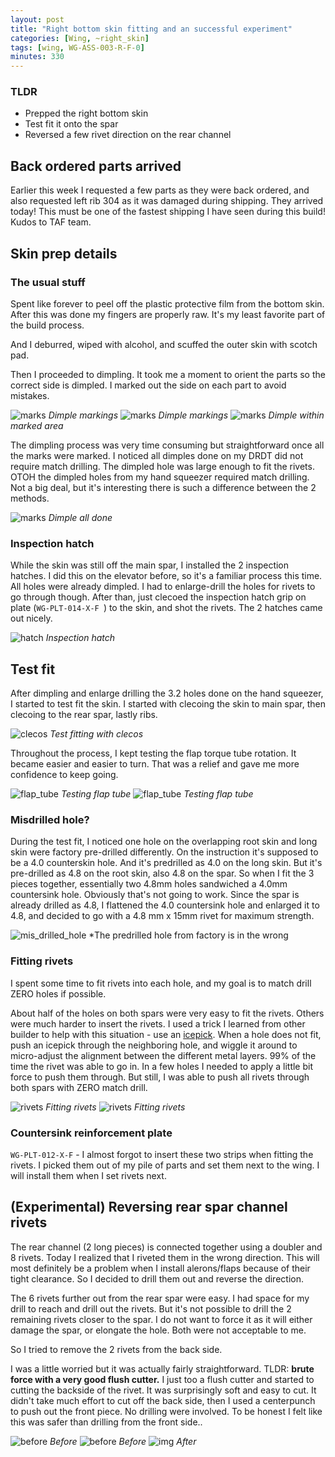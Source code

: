 ```yaml
---
layout: post
title: "Right bottom skin fitting and an successful experiment"
categories: [Wing, ~right_skin]
tags: [wing, WG-ASS-003-R-F-0]
minutes: 330
---
```


### TLDR

- Prepped the right bottom skin
- Test fit it onto the spar
- Reversed a few rivet direction on the rear channel

## Back ordered parts arrived

Earlier this week I requested a few parts as they were back ordered, and also requested left rib 304 as it was damaged during shipping. They arrived today! This must be one of the fastest shipping I have seen during this build! Kudos to TAF team.

## Skin prep details

### The usual stuff

Spent like forever to peel off the plastic protective film from the bottom skin. After this was done my fingers are properly raw. It's my least favorite part of the build process.

And I deburred, wiped with alcohol, and scuffed the outer skin with scotch pad.

Then I proceeded to dimpling. It took me a moment to orient the parts so the correct side is dimpled. I marked out the side on each part to avoid mistakes.

![marks](https://lh3.googleusercontent.com/pw/AP1GczMjrgXJLPl8jJtjDEOkROWpox-Pv_IExwTuj6YdawZMnYp8PyFwt3rpao4AO4aPmX1Z1vlefQ8jvT0sH8AzD5CNJ_0nfTrd1VK2cCluY3NmyH-gEEuV--C6b1ZiFw-aqZKOsO75z-P7YlwjK4BCkIixdA=w2166-h2888-s-no-gm?authuser=3)
_Dimple markings_
![marks](https://lh3.googleusercontent.com/pw/AP1GczMXKLjppurHul8W9Sl-AZT4EzWPCqUdiR0j0QlHy33kDNKeAAL-Pisu6vIch_DGS9tRaQgP1qUxDGVXj6lg4ni9krbkz7SeaKH7y1FDol1bTo7zuvNCNd80jcsh91hvC9qPIh7a71M6tkc0TYA74WKZ7w=w3850-h2888-s-no-gm?authuser=3)
_Dimple markings_
![marks](https://lh3.googleusercontent.com/pw/AP1GczMLgv_gt-0NvOpKSD_DhlXfkVeB_vRefL1gCYAyB5QZg1N5tGpwporsT43-OJW5Ab5QaxIaHRNdKhveTofz_CWjlgDE7kH0xeofeVdTqWIaP7BvH6MluDv0avhZ0-DK9xG5lWmm0__QRIlXy9He6O4O1A=w2166-h2888-s-no-gm?authuser=3)
_Dimple within marked area_

The dimpling process was very time consuming but straightforward once all the marks were marked. I noticed all dimples done on my DRDT did not require match drilling. The dimpled hole was large enough to fit the rivets. OTOH the dimpled holes from my hand squeezer required match drilling. Not a big deal, but it's interesting there is such a difference between the 2 methods.

![marks](https://lh3.googleusercontent.com/pw/AP1GczNlMIUIoCJe7BKwpTFgqGMj1_31148RdFg7y9At_GMlz2Ep41Trk7Jrpci6yyDSMGISE7Geaj4MmoPK37OgkJPyQ0wqhxDvqOoUjF9S02HgXrL4FXky4QiMTsLP-6gr8HKmMavn1v2ty9WcEv2mJMVxfg=w2166-h2888-s-no-gm?authuser=3)
_Dimple all done_

### Inspection hatch

While the skin was still off the main spar, I installed the 2 inspection hatches. I did this on the elevator before, so it's a familiar process this time. All holes were already dimpled. I had to enlarge-drill the holes for rivets to go through though. After than, just clecoed the inspection hatch grip on plate (`WG-PLT-014-X-F
`) to the skin, and shot the rivets. The 2 hatches came out nicely.

![hatch](https://lh3.googleusercontent.com/pw/AP1GczOk1niSYqVgXelGlVP30tssKhLv98B06x1eKwvz0aOljNEaAV_m-1ymzE_ixkPD3nBX9y-pw6HAfWcei6NeyHfXCBk2ZBpo_UgfQ4Jk2062ZRnHEaJ1b_ik_BmYBG14mAmFkZxFkux-A0KSp_7Nnd4PYw=w2166-h2888-s-no-gm?authuser=3)
_Inspection hatch_

## Test fit

After dimpling and enlarge drilling the 3.2 holes done on the hand squeezer, I started to test fit the skin. I started with clecoing the skin to main spar, then clecoing to the rear spar, lastly ribs.

![clecos](https://lh3.googleusercontent.com/pw/AP1GczPrAmSZgWGJ8eSL2ua1yeymnjzQwkPq1N2DjPYlZ91dCVPbQFc_pX28qR_rwN8lvKaobdzCNMr_5CyWEvJYlVw7i3h07wek3x9-n8kKhgVKBrGM1A6eSFEgmmsrQvyJb8UBIre72dj67NQAxm1Eoriy4A=w2166-h2888-s-no-gm?authuser=3)
_Test fitting with clecos_

Throughout the process, I kept testing the flap torque tube rotation. It became easier and easier to turn. That was a relief and gave me more confidence to keep going.

![flap_tube](https://lh3.googleusercontent.com/pw/AP1GczNe2--fBdeXIYs4EFP7xsldEwEiPqOBETaHMZ155bQXcWpL0If88emenHVrvGlLiiNqB_BW12FAUdW54SPVGZs7Cn0m5bOXgIXGPiIwtIGw6ECXR0uf7A-zIaIA9qAuMER6hFXkXbKz9EWJTvjRw9go0g=w2166-h2888-s-no-gm)
_Testing flap tube_
![flap_tube](https://lh3.googleusercontent.com/pw/AP1GczNkdu9Kpd9pGoIvHL8EbeCabzj-uJF30WucSfksuRJoeI4FZU_6ZAbmvp6Vi9PoavuNnOz-620HTb96UiYZ0BFu6bseiz2QU_MwrnPcua9CjxFfyAHNZZKRNKQ7ctHWnmXKxjaM8PKJW51tdPGApQjaag=w2166-h2888-s-no-gm)
_Testing flap tube_

### Misdrilled hole?

During the test fit, I noticed one hole on the overlapping root skin and long skin were factory pre-drilled differently. On the instruction it's supposed to be a 4.0 counterskin hole. And it's predrilled as 4.0 on the long skin. But it's pre-drilled as 4.8 on the root skin, also 4.8 on the spar. So when I fit the 3 pieces together, essentially two 4.8mm holes sandwiched a 4.0mm countersink hole. Obviously that's not going to work. Since the spar is already drilled as 4.8, I flattened the 4.0 countersink hole and enlarged it to 4.8, and decided to go with a 4.8 mm x 15mm rivet for maximum strength.

![mis_drilled_hole](https://lh3.googleusercontent.com/pw/AP1GczN0emCIGkW2fNlXxyIH0GxfYfeLSNmQtJkIH_7chjuVuZsno_WBr5EfBGgabGfJlmv0RX6tKK8a2Z61ev0VCHjtNCTWNRXLIThSNvJuqXksp4DLMVh1ddHV86FNrQSRLaUFsXCTlEw2crhxDXMFw1IzLw=w2166-h2888-s-no-gm)
\*The predrilled hole from factory is in the wrong

### Fitting rivets

I spent some time to fit rivets into each hole, and my goal is to match drill ZERO holes if possible.

About half of the holes on both spars were very easy to fit the rivets. Others were much harder to insert the rivets. I used a trick I learned from other builder to help with this situation - use an [icepick](https://www.amazon.com/Chef-Craft-Select-Handle-Natural/dp/B01LDC38PW). When a hole does not fit, push an icepick through the neighboring hole, and wiggle it around to micro-adjust the alignment between the different metal layers. 99% of the time the rivet was able to go in. In a few holes I needed to apply a little bit force to push them through. But still, I was able to push all rivets through both spars with ZERO match drill.

![rivets](https://lh3.googleusercontent.com/pw/AP1GczMCsEKaBbkCn3H_7uxkhp73We_OAWNq9e0YpVYDHVvyN_v9W2ir4-W6zsUyr7wQqQItGKekJCP7x9DODXZYb8Tot2XB84VjOtyuVc_Q2ioOOlzkQkt0EKfRvmCPFjdD3nZZxN1ftnQd93DaYpxmu82kog=w2166-h2888-s-no-gm?authuser=3)
_Fitting rivets_
![rivets](https://lh3.googleusercontent.com/pw/AP1GczMJaCYgr_L60XukOn8IddYzZFAUYFWq3j6JEu4FRP0pL8m0XTSwQaW0IYu6TEHFmbvv0519SiQdwJBVCxk7X3YBSkjivbypsdL3RMuw_qACP-pdNRLJSlt-pDQUZQrDgRRjE-OMbn1sfvDQmDpOmJmHSg=w2166-h2888-s-no-gm?authuser=3)
_Fitting rivets_

### Countersink reinforcement plate

`WG-PLT-012-X-F` - I almost forgot to insert these two strips when fitting the rivets. I picked them out of my pile of parts and set them next to the wing. I will install them when I set rivets next.

## (Experimental) Reversing rear spar channel rivets

The rear channel (2 long pieces) is connected together using a doubler and 8 rivets. Today I realized that I riveted them in the wrong direction. This will most definitely be a problem when I install alerons/flaps because of their tight clearance. So I decided to drill them out and reverse the direction.

The 6 rivets further out from the rear spar were easy. I had space for my drill to reach and drill out the rivets. But it's not possible to drill the 2 remaining rivets closer to the spar. I do not want to force it as it will either damage the spar, or elongate the hole. Both were not acceptable to me.

So I tried to remove the 2 rivets from the back side.

I was a little worried but it was actually fairly straightforward. TLDR: **brute force with a very good flush cutter.** I just too a flush cutter and started to cutting the backside of the rivet. It was surprisingly soft and easy to cut. It didn't take much effort to cut off the back side, then I used a centerpunch to push out the front piece. No drilling were involved. To be honest I felt like this was safer than drilling from the front side..

![before](https://lh3.googleusercontent.com/pw/AP1GczOMasUGyDxdg_qg5pWFPEeufWXJ1E0lTkRwJ8qWNAxtWSzOmxVfLMpb76eDuVoP4NXodzZ0VCD57QNWSXn_8o50DAgAMcN3Ga0c77vG860fPXya1yhfB8MoBWjMOiUqBQt0YCUdIRgZ1XYxbDzdsfvUVw=w2166-h2888-s-no-gm?authuser=3)
_Before_
![before](https://lh3.googleusercontent.com/pw/AP1GczPf5Zm4le3U7ADhAKCiyrzO_I7CW1hWGseessonh5MxLOO-1tJII3OcJsp_CnGBV7G00TOVgOf9BGVyy4dxO0hqYWJIVDmQNukb9YSeMEoslLWicWjj1yjDAlTgm33MA3r59Osxc_VQIzJDeKTSOahm0g=w2166-h2888-s-no-gm?authuser=3)
_Before_
![img](https://lh3.googleusercontent.com/pw/AP1GczP-0jJQd9ngBc-h-520IoggyZNjhOwICL-XOOz7q-fNlEayshZ8PSGcQFnwQSLmbcUHR21ygx9iQNiBThYLs3pnBlAV-xwM0Z5wvg-ArLHP939ldBS_HpZN7mq1G-IgFbHg5D9xWOWxLkZKtqiQtX1_9Q=w2166-h2888-s-no-gm)
_After_
